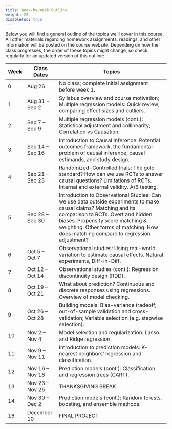 ```yaml
---
title: Week-by-Week Outline
weight: 25
disableToc: true
---
```


Below you will find a general outline of the topics we’ll cover in this course. All other materials regarding homework assignments, readings, and other information will be posted on the course website. Depending on how the class progresses, the order of these topics might change, so check regularly for an updated version of this outline:

<table>
<thead>
<tr>
<th>Week</th>
<th>Class Dates</th>
<th>Topics</th>
</tr>
</thead>
<tbody>
<tr>
<td>0</td>
<td>Aug 26</td>
<td>No class; complete initial assignment before week 1.</td>
</tr>
<tr>
<td>1</td>
<td>Aug 31 - Sep 2</td>
<td>Syllabus overview and course motivation; Multiple regression models: Quick review, comparing effect sizes and outliers.</td>
</tr>
<tr>
<td>2</td>
<td>Sep 7 – Sep 9</td>
<td>Multiple regression models (cont.): Statistical adjustment and collinearity; Correlation vs Causation.</td>
</tr>
<tr>
<td>3</td>
<td>Sep 14 – Sep 16</td>
<td>Introduction to Causal Inference: Potential outcomes framework, the fundamental problem of causal inference, causal estimands, and study design.</td>
</tr>
<tr>
<td>4</td>
<td>Sep 21 – Sep 23</td>
<td>Randomized-Controlled trials: The gold standard? How can we use RCTs to answer causal questions? Limitations of RCTs. Internal and external validity. A/B testing.</td>
</tr>
<tr>
<td>5</td>
<td>Sep 28 – Sep 30</td>
<td>Introduction to Observational Studies: Can we use data outside experiments to make causal claims? Matching and its comparison to RCTs. Overt and hidden biases. Propensity score matching & weighting. Other forms of matching. How does matching compare to regression adjustment?</td>
</tr>
<tr>
<td>6</td>
<td>Oct 5 – Oct 7</td>
<td>Observational studies: Using real-world variation to estimate causal effects. Natural experiments, Diff-in-Diff.</td>
</tr>
<tr>
<td>7</td>
<td>Oct 12 – Oct 14</td>
<td>Observational studies (cont.): Regression discontinuity design (RDD).</td>
</tr>
<tr>
<td>8</td>
<td>Oct 19 – Oct 21</td>
<td>What about prediction? Continuous and discrete responses using regressions. Overview of model checking.</td>
</tr>
<tr>
<td>9</td>
<td>Oct 26 – Oct 28</td>
<td>Building models: Bias-variance tradeoff; out-of-sample validation and cross-validation; Variable selection (e.g. stepwise selection).</td>
</tr>
<tr>
<td>10</td>
<td>Nov 2 – Nov 4</td>
<td>Model selection and regularization: Lasso and Ridge regression.</td>
</tr>
<tr>
<td>11</td>
<td>Nov 9 – Nov 11</td>
<td>Introduction to prediction models: K-nearest neighbors’ regression and classification.</td>
</tr>
<tr>
<td>12</td>
<td>Nov 16 – Nov 18</td>
<td>Prediction models (cont.): Classification and regression trees (CART).</td>
</tr>
<tr>
<td>13</td>
<td>Nov 23 – Nov 25</td>
<td>THANKSGIVING BREAK</td>
</tr>
<tr>
<td>14</td>
<td>Nov 30 – Dec 2</td>
<td>Prediction models (cont.): Random forests, boosting, and ensemble methods.</td>
</tr>
<tr>
<td>16</td>
<td>December 10</td>
<td>FINAL PROJECT</td>
</tr>
</tbody>
</table>
